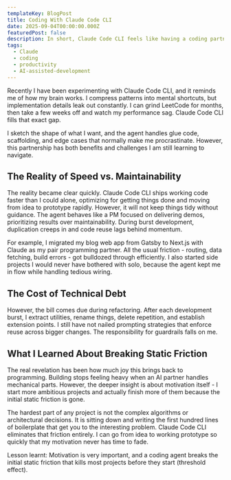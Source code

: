 ```yaml
---
templateKey: BlogPost
title: Coding With Claude Code CLI
date: 2025-09-04T00:00:00.000Z
featuredPost: false
description: In short, Claude Code CLI feels like having a coding partner who never gets tired and expands my compressed ideas into working software fast.
tags:
  - Claude
  - coding
  - productivity
  - AI-assisted-development
---
```


Recently I have been experimenting with Claude Code CLI, and it reminds me of how my brain works. I compress patterns into mental shortcuts, but implementation details leak out constantly. I can grind LeetCode for months, then take a few weeks off and watch my performance sag. Claude Code CLI fills that exact gap.

I sketch the shape of what I want, and the agent handles glue code, scaffolding, and edge cases that normally make me procrastinate. However, this partnership has both benefits and challenges I am still learning to navigate.

## The Reality of Speed vs. Maintainability

The reality became clear quickly. Claude Code CLI ships working code faster than I could alone, optimizing for getting things done and moving from idea to prototype rapidly. However, it will not keep things tidy without guidance. The agent behaves like a PM focused on delivering demos, prioritizing results over maintainability. During burst development, duplication creeps in and code reuse lags behind momentum.

For example, I migrated my blog web app from Gatsby to Next.js with Claude as my pair programming partner. All the usual friction - routing, data fetching, build errors - got bulldozed through efficiently. I also started side projects I would never have bothered with solo, because the agent kept me in flow while handling tedious wiring.

## The Cost of Technical Debt

However, the bill comes due during refactoring. After each development burst, I extract utilities, rename things, delete repetition, and establish extension points. I still have not nailed prompting strategies that enforce reuse across bigger changes. The responsibility for guardrails falls on me.

## What I Learned About Breaking Static Friction

The real revelation has been how much joy this brings back to programming. Building stops feeling heavy when an AI partner handles mechanical parts. However, the deeper insight is about motivation itself - I start more ambitious projects and actually finish more of them because the initial static friction is gone.

The hardest part of any project is not the complex algorithms or architectural decisions. It is sitting down and writing the first hundred lines of boilerplate that get you to the interesting problem. Claude Code CLI eliminates that friction entirely. I can go from idea to working prototype so quickly that my motivation never has time to fade.

Lesson learnt:
Motivation is very important, and a coding agent breaks the initial static friction that kills most projects before they start (threshold effect).
